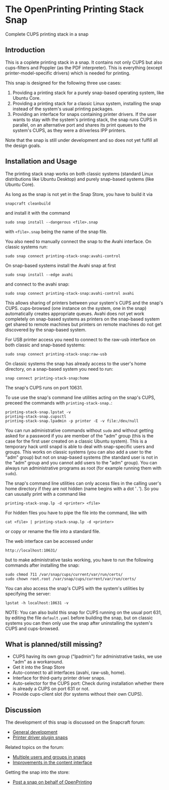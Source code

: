 # The OpenPrinting Printing Stack Snap

Complete CUPS printing stack in a snap

## Introduction

This is a coplete printing stack in a snap. It contains not only CUPS but also cups-filters and Poppler (as the PDF interpreter). This is
everything (except printer-model-specific drivers) which is needed for printing.

This snap is designed for the following three use cases:

1. Providing a printing stack for a purely snap-based operating system, like Ubuntu Core.
2. Providing a printing stack for a classic Linux system, installing the snap instead of the system's usual printing packages.
3. Providing an interface for snaps containing printer drivers. If the user wants to stay with the system's printing stack, the snap runs CUPS in parallel, on an alternative port and shares its print queues to the system's CUPS, as they were a driverless IPP printers.

Note that the snap is still under development and so does not yet fulfill all the design goals.

## Installation and Usage

The printing stack snap works on both classic systems (standard Linux distributions like Ubuntu Desktop) and purely snap-based systems (like Ubuntu Core).

As long as the snap is not yet in the Snap Store, you have to build it via

```
snapcraft cleanbuild
```

and install it with the command

```
sudo snap install --dangerous <file>.snap
```

with `<file>.snap` being the name of the snap file.

You also need to manually connect the snap to the Avahi interface. On classic systems run:
```
sudo snap connect printing-stack-snap:avahi-control
```
On snap-based systems install the Avahi snap at first
```
sudo snap install --edge avahi
```
and connect to the avahi snap:
```
sudo snap connect printing-stack-snap:avahi-control avahi
```
This allows sharing of printers between your system's CUPS and the snap's CUPS. cups-browsed (one instance on the system, one in the snap) automatically creates appropriate queues. Avahi does not yet work completely on snap-based systems as printers on the snap-based system get shared to remote machines but printers on remote machines do not get discovered by the snap-based system.

For USB printer access you need to connect to the raw-usb interface on both classic and snap-based systems:
```
sudo snap connect printing-stack-snap:raw-usb
```

On classic systems the snap has already access to the user's home directory, on a snap-based system you need to run:
```
snap connect printing-stack-snap:home
```

The snap's CUPS runs on port 10631.

To use use the snap's command line utilities acting on the snap's CUPS, preceed the commands with `printing-stack-snap.`:
```
printing-stack-snap.lpstat -v
printing-stack-snap.cupsctl
printing-stack-snap.lpadmin -p printer -E -v file:/dev/null
```
You can run administrative commands without `sudo` and without getting asked for a password if you are member of the "adm" group (this is the case for the first user created on a classic Ubuntu system). This is a temporary hack until snapd is able to deal with snap-specific users and groups. This works on classic systems (you can also add a user to the "adm" group) but not on snap-based systems (the standard user is not in the "adm" group and you cannot add users to the "adm" group). You can always run administrative programs as root (for example running them with `sudo`).

The snap's command line utilities can only access files in the calling user's home directory if they are not hidden (name begins with a dot '`.`'). So you can ususally print with a command like
```
printing-stack-snap.lp -d <printer> <file>
```
For hidden files you have to pipe the file into the command, like with
```
cat <file> | printing-stack-snap.lp -d <printer>
```
or copy or rename the file into a standard file.

The web interface can be accessed under
```
http://localhost:10631/
```
but to make administrative tasks working, you have to run the following commands after installing the snap:
```
sudo chmod 711 /var/snap/cups/current/var/run/certs/
sudo chown root.root /var/snap/cups/current/var/run/certs/
```

You can also access the snap's CUPS with the system's utilities by specifying the server:
```
lpstat -h localhost:10631 -v
```
NOTE: You can also build this snap for CUPS running on the usual port 631, by editing the file `default.yaml` before building the snap, but on classic systems you can then only use the snap after uninstalling the system's CUPS and cups-browsed.


## What is planned/still missing?

* CUPS having its own group ("lpadmin") for administrative tasks, we use "adm" as a workaround.
* Get it into the Snap Store
* Auto-connect to all interfaces (avahi, raw-usb, home).
* Interface for third-party printer driver snaps.
* Auto-selector for the CUPS port: Check during installation whether there is already a CUPS on port 631 or not.
* Provide cups-client slot (for systems without their own CUPS).


## Discussion

The development of this snap is discussed on the Snapcraft forum:

* [General development](https://forum.snapcraft.io/t/snapping-cups-printing-stack-avahi-support-system-users-groups/1502)
* [Printer driver plugin snaps](https://forum.snapcraft.io/t/snapping-cups-drivers-as-plugins/1503)

Related topics on the forum:

* [Multiple users and groups in snaps](https://forum.snapcraft.io/t/multiple-users-and-groups-in-snaps/1461)
* [Improvements in the content interface](https://forum.snapcraft.io/t/improvements-in-the-content-interface/2387)

Getting the snap into the store:

* [Post a snap on behalf of OpenPrinting](https://forum.snapcraft.io/t/post-a-snap-on-behalf-of-openprinting/3757/1)
